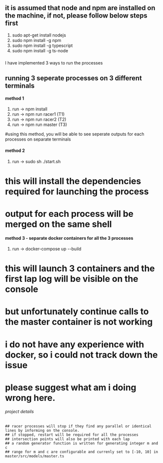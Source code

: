 ## it is assumed that node and npm are installed on the machine, if not, please follow below steps first
1. sudo apt-get install nodejs
2. sudo npm install -g npm
3. sudo npm install -g typescript
4. sudo npm install -g ts-node

###
I have implemented 3 ways to run the processes
## running 3 seperate processes on 3 different terminals
#### method 1
1. run -> npm install
2. run -> npm run racer1 (T1)
3. run -> npm run racer2 (T2)
4. run -> npm run master (T3)

#using this method, you will be able to see seperate outputs for each processes on separate terminals

#### method 2
1. run -> sudo sh ./start.sh

# this will install the dependencies required for launching the process
# output for each process will be merged on the same shell


#### method 3 - separate docker containers for all the 3 processes
1. run -> docker-compose up --build

# this will launch 3 containers and the first lap log will be visible on the console
# but unfortunately continue calls to the master container is not working
# i do not have any experience with docker, so i could not track down the issue
# please suggest what am i doing wrong here.

###### project details
	## racer processes will stop if they find any parallel or identical lines by informing on the console.
	## if stopped, restart will be required for all the processes
	## intersection points will also be printed with each lap
	## a random generator function is written for generating integer m and c
	## range for m and c are configurable and currenly set to [-10, 10] in master/src/models/master.ts

